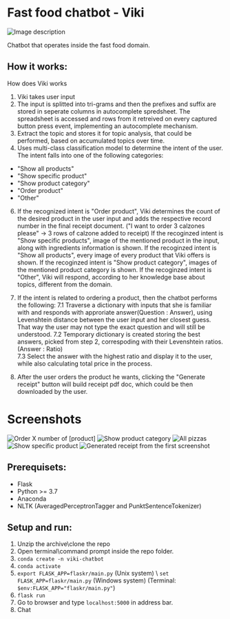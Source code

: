 # Fast food chatbot - Viki
![Image description](flaskr/static/avatar.PNG)

Chatbot that operates inside the fast food domain.

## How it works:

How does Viki works
1. Viki takes user input
2. The input is splitted into tri-grams and then the prefixes and suffix are stored in seperate columns in autocomplete spredsheet.
   The spreadsheet is accessed and rows from it retreived on every captured button press event, implementing an autocomplete mechanism.
4. Extract the topic and stores it for topic analysis, that could be performed, based on accumulated topics over time.
5. Uses multi-class classification model to determine the intent of the user. The intent falls into one of the following categories:
  - "Show all products"
  - "Show specific product"
  - "Show product category"
  - "Order product"
  - "Other"
6. If the recognized intent is "Order product", Viki determines the count of the desired product in the user input and adds the respective record number in the final receipt document. ("I want to order 3 calzones please" -> 3 rows of calzone added to receipt) 
    If the recoginzed intent is "Show specific products", image of the mentioned product in the input, along with ingredients information is shown.
    If the recoginzed intent is "Show all products", every image of every product that Viki offers is shown.
    If the recoginzed intent is "Show product category", images of the mentioned product category is shown.
    If the recoginzed intent is "Other", Viki will respond, according to her knowledge base about topics, different from the domain.

7. If the intent is related to ordering a product, then the chatbot performs the following:
  7.1 Traverse a dictionary with inputs that she is familiar with and responds with approriate answer(Question : Answer), using Levenshtein distance between the user input and her closest guess. That way the user may not type the exact question and will still be understood.
  7.2 Temporary dictionary is created storing the best answers, picked from step 2, correspoding with their Levenshtein ratios. (Answer : Ratio)  
  7.3 Select the answer with the highest ratio and display it to the user, while also calculating total price in the process.

8. After the user orders the product he wants, clicking the "Generate receipt" button will build receipt pdf doc, which could be then downloaded by the user.


# Screenshots
![Order X number of [product]](flaskr/static/viki_demo_1.PNG)
![Show product category](flaskr/static/viki_demo_2.PNG)
![All pizzas](flaskr/static/viki_demo_3.PNG)
![Show specific product](flaskr/static/viki_demo_4.PNG)
![Generated receipt from the first screenshot](flaskr/static/viki_demo_5.png)


## Prerequisets:
- Flask
- Python >= 3.7
- Anaconda
- NLTK (AveragedPerceptronTagger and PunktSentenceTokenizer) 

## Setup and run:
1. Unzip the archive\clone the repo
2. Open terminal\command prompt inside the repo folder.
3. `conda create -n viki-chatbot`
4. `conda activate`
5. `export FLASK_APP=flaskr/main.py` (Unix system) \ `set FLASK_APP=flaskr/main.py` (Windows system) (Terminal: `$env:FLASK_APP="flaskr/main.py"`) 
6. `flask run`
7. Go to browser and type `localhost:5000` in address bar.
8. Chat